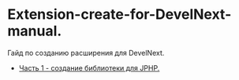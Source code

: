 # Extension-create-for-DevelNext-manual.
Гайд по созданию расширения для DevelNext.
* [Часть 1 - создание библиотеки для JPHP.](https://github.com/broelik/Extension-create-for-DevelNext-manual./blob/master/Chapter%201/README.MD)
